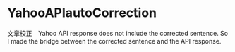 # YahooAPIautoCorrection
文章校正　Yahoo API response does not include the corrected sentence. So I made the bridge between the corrected sentence and the API response.
